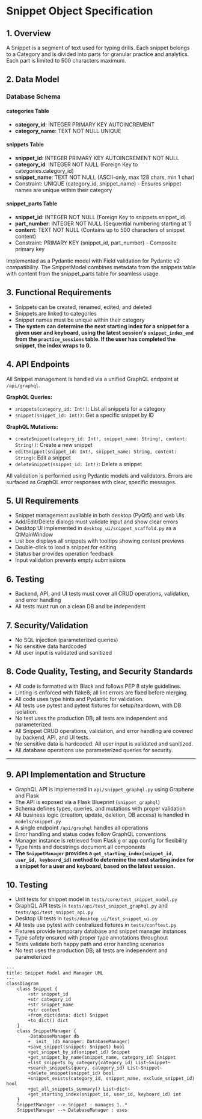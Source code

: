# Snippet Object Specification

## 1. Overview
A Snippet is a segment of text used for typing drills. Each snippet belongs to a Category and is divided into parts for granular practice and analytics. Each part is limited to 500 characters maximum.

## 2. Data Model

### Database Schema

#### categories Table
- **category_id**: INTEGER PRIMARY KEY AUTOINCREMENT
- **category_name**: TEXT NOT NULL UNIQUE

#### snippets Table
- **snippet_id**: INTEGER PRIMARY KEY AUTOINCREMENT NOT NULL
- **category_id**: INTEGER NOT NULL (Foreign Key to categories.category_id)
- **snippet_name**: TEXT NOT NULL (ASCII-only, max 128 chars, min 1 char)
- Constraint: UNIQUE (category_id, snippet_name) - Ensures snippet names are unique within their category

#### snippet_parts Table
- **snippet_id**: INTEGER NOT NULL (Foreign Key to snippets.snippet_id)
- **part_number**: INTEGER NOT NULL (Sequential numbering starting at 1)
- **content**: TEXT NOT NULL (Contains up to 500 characters of snippet content)
- Constraint: PRIMARY KEY (snippet_id, part_number) - Composite primary key

Implemented as a Pydantic model with Field validation for Pydantic v2 compatibility. The SnippetModel combines metadata from the snippets table with content from the snippet_parts table for seamless usage.

## 3. Functional Requirements
- Snippets can be created, renamed, edited, and deleted
- Snippets are linked to categories
- Snippet names must be unique within their category
- **The system can determine the next starting index for a snippet for a given user and keyboard, using the latest session's `snippet_index_end` from the `practice_sessions` table. If the user has completed the snippet, the index wraps to 0.**

## 4. API Endpoints
All Snippet management is handled via a unified GraphQL endpoint at `/api/graphql`.

**GraphQL Queries:**
- `snippets(category_id: Int!)`: List all snippets for a category
- `snippet(snippet_id: Int!)`: Get a specific snippet by ID

**GraphQL Mutations:**
- `createSnippet(category_id: Int!, snippet_name: String!, content: String!)`: Create a new snippet
- `editSnippet(snippet_id: Int!, snippet_name: String, content: String)`: Edit a snippet
- `deleteSnippet(snippet_id: Int!)`: Delete a snippet

All validation is performed using Pydantic models and validators. Errors are surfaced as GraphQL error responses with clear, specific messages.

## 5. UI Requirements
- Snippet management available in both desktop (PyQt5) and web UIs
- Add/Edit/Delete dialogs must validate input and show clear errors
- Desktop UI implemented in `desktop_ui/snippet_scaffold.py` as a QtMainWindow
- List box displays all snippets with tooltips showing content previews
- Double-click to load a snippet for editing
- Status bar provides operation feedback
- Input validation prevents empty submissions

## 6. Testing
- Backend, API, and UI tests must cover all CRUD operations, validation, and error handling
- All tests must run on a clean DB and be independent

## 7. Security/Validation
- No SQL injection (parameterized queries)
- No sensitive data hardcoded
- All user input is validated and sanitized

## 8. Code Quality, Testing, and Security Standards
- All code is formatted with Black and follows PEP 8 style guidelines.
- Linting is enforced with flake8; all lint errors are fixed before merging.
- All code uses type hints and Pydantic for validation.
- All tests use pytest and pytest fixtures for setup/teardown, with DB isolation.
- No test uses the production DB; all tests are independent and parameterized.
- All Snippet CRUD operations, validation, and error handling are covered by backend, API, and UI tests.
- No sensitive data is hardcoded. All user input is validated and sanitized.
- All database operations use parameterized queries for security.

---

## 9. API Implementation and Structure
- GraphQL API is implemented in `api/snippet_graphql.py` using Graphene and Flask
- The API is exposed via a Flask Blueprint (`snippet_graphql`)
- Schema defines types, queries, and mutations with proper validation
- All business logic (creation, update, deletion, DB access) is handled in `models/snippet.py`
- A single endpoint `/api/graphql` handles all operations
- Error handling and status codes follow GraphQL conventions
- Manager instance is retrieved from Flask `g` or app config for flexibility
- Type hints and docstrings document all components
- **The `SnippetManager` provides a `get_starting_index(snippet_id, user_id, keyboard_id)` method to determine the next starting index for a snippet for a user and keyboard, based on the latest session.**

## 10. Testing
- Unit tests for snippet model in `tests/core/test_snippet_model.py`
- GraphQL API tests in `tests/api/test_snippet_graphql.py` and `tests/api/test_snippet_api.py`
- Desktop UI tests in `tests/desktop_ui/test_snippet_ui.py`
- All tests use pytest with centralized fixtures in `tests/conftest.py`
- Fixtures provide temporary database and snippet manager instances
- Type safety ensured with proper type annotations throughout
- Tests validate both happy path and error handling scenarios
- No test uses the production DB; all tests are independent and parameterized

<!--
Code Review Summary:
- `Snippet` (snippet.py):
  - Pydantic model with strong validation for all fields (ASCII, length, SQLi, integer checks).
  - Uses custom validators for name/content, and provides from_dict/to_dict helpers.
  - Enforces uniqueness and security at the model and manager level.
- `SnippetManager` (snippet_manager.py):
  - Handles all CRUD for snippets, including splitting content into parts (max 500 chars).
  - Validates with Pydantic, checks for uniqueness, and handles DB errors robustly.
  - Methods for create, get by id/name, list by category, search, update, delete, and summary.
  - Uses parameterized queries and logs errors.
  - Follows good separation of concerns and error handling.
-->

```mermaid
---
title: Snippet Model and Manager UML
---
classDiagram
    class Snippet {
        +str snippet_id
        +str category_id
        +str snippet_name
        +str content
        +from_dict(data: dict) Snippet
        +to_dict() dict
    }
    class SnippetManager {
        -DatabaseManager db
        +__init__(db_manager: DatabaseManager)
        +save_snippet(snippet: Snippet) bool
        +get_snippet_by_id(snippet_id) Snippet
        +get_snippet_by_name(snippet_name, category_id) Snippet
        +list_snippets_by_category(category_id) List~Snippet~
        +search_snippets(query, category_id) List~Snippet~
        +delete_snippet(snippet_id) bool
        +snippet_exists(category_id, snippet_name, exclude_snippet_id) bool
        +get_all_snippets_summary() List~dict~
        +get_starting_index(snippet_id, user_id, keyboard_id) int
    }
    SnippetManager --> Snippet : manages 1..*
    SnippetManager --> DatabaseManager : uses
```
